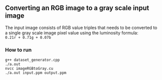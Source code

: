 ## Converting an RGB image to a gray scale input image

The input image consists of RGB value triples that needs to be converted to a single gray scale image pixel value using the luminosity formula:  
```0.21r + 0.71g + 0.07b```

### How to run  

```
g++ dataset_generator.cpp
./a.out
nvcc imageRGBtoGray.cu
./a.out input.ppm output.ppm
```
